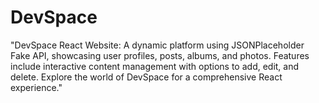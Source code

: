 # DevSpace
 "DevSpace React Website: A dynamic platform using JSONPlaceholder Fake API, showcasing user profiles, posts, albums, and photos. Features include interactive content management with options to add, edit, and delete. Explore the world of DevSpace for a comprehensive React experience."
